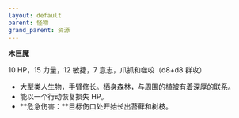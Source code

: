 ```yaml
---
layout: default
parent: 怪物
grand_parent: 资源
---
```


**木巨魔**   

10 HP，15 力量，12 敏捷，7 意志，爪抓和噬咬（d8+d8 群攻）

- 大型类人生物，手臂修长。栖身森林，与周围的植被有着深厚的联系。
- 能以一个行动恢复损失 HP。
- **危急伤害：**目标伤口处开始长出苔藓和树枝。
